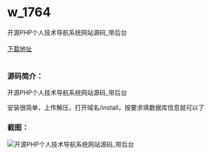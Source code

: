 # w_1764
开源PHP个人技术导航系统网站源码_带后台
<br/></br>
[下载地址](https://www.uuid2.com/1764.html "下载地址")
<br/></br>
<h3>源码简介：</h3>
<p>开源PHP个人技术导航系统网站源码_带后台<p>
<p>安装很简单，上传解压，打开域名/install，按要求填数据库信息就可以了<p>
<h3>截图：</h3>
<img src="https://www.uuid2.com/wp-content/uploads/img/202110/9063d8e521.png" alt="开源PHP个人技术导航系统网站源码_带后台">
